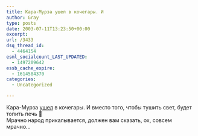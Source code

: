 ```yaml
---
title: Кара-Мурза ушел в кочегары. И
author: Gray
type: posts
date: 2003-07-11T13:23:50+00:00
excerpt:
url: /3433
dsq_thread_id:
  - 4464154
esml_socialcount_LAST_UPDATED:
  - 1497209642
essb_cache_expire:
  - 1614584370
categories:
  - Uncategorized

---
```








Кара-Мурза <a href="http://gzt.ru/rub.gzt?rubric=news&#038;id=34050000000007318" target="_blank">ушел</a> в кочегары. И вместо того, чтобы тушить свет, будет топить печь 🙂  
Мрачно народ прикалывается, должен вам сказать, ох, совсем мрачно&#8230;